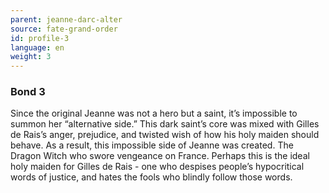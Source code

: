 ```yaml
---
parent: jeanne-darc-alter
source: fate-grand-order
id: profile-3
language: en
weight: 3
---
```


### Bond 3

Since the original Jeanne was not a hero but a saint, it’s impossible to summon her “alternative side.”
This dark saint’s core was mixed with Gilles de Rais’s anger, prejudice, and twisted wish of how his holy maiden should behave. As a result, this impossible side of Jeanne was created.
The Dragon Witch who swore vengeance on France.
Perhaps this is the ideal holy maiden for Gilles de Rais - one who despises people’s hypocritical words of justice, and hates the fools who blindly follow those words.
